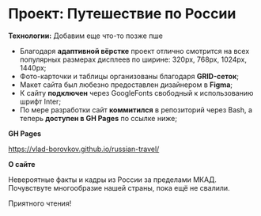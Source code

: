 # Проект: Путешествие по России

**Технологии:**
Добавим еще что-то позже
пше 
* Благодаря **адаптивной вёрстке** проект отлично смотрится на всех популярных размерах дисплеев по ширине: 320px, 768px, 1024px, 1440px;
* Фото-карточки и таблицы организованы благодаря **GRID-сеток**;
* Макет сайта был любезно предоставлен дизайнером в **Figma**;
* К сайту **подключен** через GoogleFonts свободный к использованию шрифт Inter;
* По мере разработки сайт **коммитился** в репозиторий через Bash, а теперь **доступен в GH Pages** по ссылке ниже;


**GH Pages**

https://vlad-borovkov.github.io/russian-travel/

**О сайте**

Невероятные факты и кадры из России за пределами МКАД. Почувствуте многообразие нашей страны, пока ещё не свалили. 

Приятного чтения!

